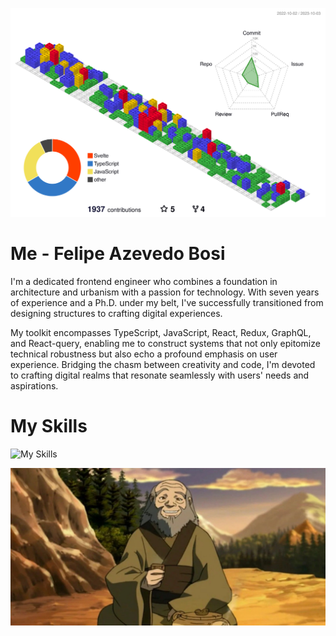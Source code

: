 ![Status](./profile-3d-contrib/profile-gitblock.svg)

# Me - Felipe Azevedo Bosi

I'm a dedicated frontend engineer who combines a foundation in architecture and urbanism with a passion for technology. With seven years of experience and a Ph.D. under my belt, I've successfully transitioned from designing structures to crafting digital experiences.

My toolkit encompasses TypeScript, JavaScript, React, Redux, GraphQL, and React-query, enabling me to construct systems that not only epitomize technical robustness but also echo a profound emphasis on user experience. Bridging the chasm between creativity and code, I'm devoted to crafting digital realms that resonate seamlessly with users' needs and aspirations.

# My Skills

![My Skills](https://skillicons.dev/icons?i=js,ts,react,svelte,vue,wasm,bash,figma,vim)

![Iroh and tea](./assets/iroh.jpg)
